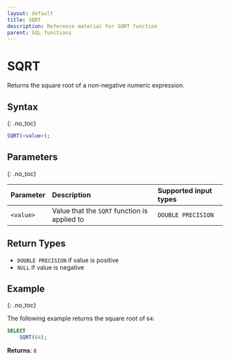 ```yaml
---
layout: default
title: SQRT
description: Reference material for SQRT function
parent: SQL functions
---
```


# SQRT

Returns the square root of a non-negative numeric expression.

## Syntax
{: .no_toc}

```sql
SQRT(<value>);
```
## Parameters
{: .no_toc}

| Parameter | Description  | Supported input types | 
|:----------|:-----------------------------------------------|:-----| 
| `<value>`  | Value that the `SQRT` function is applied to  | `DOUBLE PRECISION` | 

## Return Types 
* `DOUBLE PRECISION` if value is positive
* `NULL` if value is negative 

## Example
{: .no_toc}

The following example returns the square root of `64`: 
```sql
SELECT
    SQRT(64);
```

**Returns**: `8`
